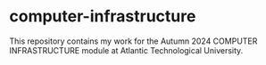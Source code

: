 # computer-infrastructure

This repository contains my work for the Autumn 2024 COMPUTER INFRASTRUCTURE module at Atlantic Technological University.